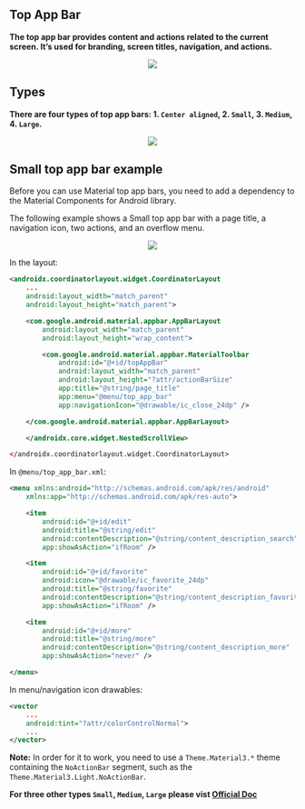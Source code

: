 ## Top App Bar
**The top app bar provides content and actions related to the current screen. It’s used for branding, screen titles, navigation, and actions.**

<p align="center"><img src="https://user-images.githubusercontent.com/90956475/138603624-4d7ffc57-60fd-41d0-a6ac-baf82ea9d03b.png"></p>

## Types
**There are four types of top app bars: 1. `Center aligned`, 2. `Small`, 3. `Medium`, 4. `Large`.**
<p align="center"><img src="https://user-images.githubusercontent.com/90956475/138603955-2bbc1ecb-c7a8-4df5-aaaa-c0b708d0416d.png"></p>

## Small top app bar example
Before you can use Material top app bars, you need to add a dependency to the Material Components for Android library.
  
The following example shows a Small top app bar with a page title, a navigation
icon, two actions, and an overflow menu.

 <p align="center"><img src="https://user-images.githubusercontent.com/90956475/138604263-c5862708-886d-4181-b669-6b94c8a8d9ef.png"></p>

In the layout:

```xml
<androidx.coordinatorlayout.widget.CoordinatorLayout
    ...
    android:layout_width="match_parent"
    android:layout_height="match_parent">

    <com.google.android.material.appbar.AppBarLayout
        android:layout_width="match_parent"
        android:layout_height="wrap_content">

        <com.google.android.material.appbar.MaterialToolbar
            android:id="@+id/topAppBar"
            android:layout_width="match_parent"
            android:layout_height="?attr/actionBarSize"
            app:title="@string/page_title"
            app:menu="@menu/top_app_bar"
            app:navigationIcon="@drawable/ic_close_24dp" />

    </com.google.android.material.appbar.AppBarLayout>

    </androidx.core.widget.NestedScrollView>

</androidx.coordinatorlayout.widget.CoordinatorLayout>
```

In `@menu/top_app_bar.xml`:

```xml
<menu xmlns:android="http://schemas.android.com/apk/res/android"
    xmlns:app="http://schemas.android.com/apk/res-auto">

    <item
        android:id="@+id/edit"
        android:title="@string/edit"
        android:contentDescription="@string/content_description_search"
        app:showAsAction="ifRoom" />

    <item
        android:id="@+id/favorite"
        android:icon="@drawable/ic_favorite_24dp"
        android:title="@string/favorite"
        android:contentDescription="@string/content_description_favorite"
        app:showAsAction="ifRoom" />

    <item
        android:id="@+id/more"
        android:title="@string/more"
        android:contentDescription="@string/content_description_more"
        app:showAsAction="never" />

</menu>
```

In menu/navigation icon drawables:

```xml
<vector
    ...
    android:tint="?attr/colorControlNormal">
    ...
</vector>
```
**Note:** In order for it to work, you need to use a `Theme.Material3.*` theme containing the `NoActionBar`
segment, such as the `Theme.Material3.Light.NoActionBar`.

**For three other types  `Small`, `Medium`, `Large` please vist [Official Doc](https://github.com/material-components/material-components-android/blob/master/docs/components/TopAppBar.md#types)**
  
